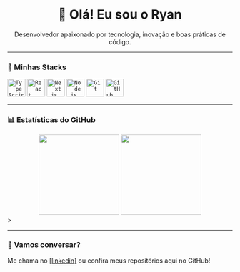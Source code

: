 <h1 align="center">👋 Olá! Eu sou o Ryan</h1>

<p align="center">
  Desenvolvedor apaixonado por tecnologia, inovação e boas práticas de código.
</p>

---

### 🚀 Minhas Stacks
<code><img width="40px" src="https://cdn.jsdelivr.net/gh/devicons/devicon/icons/typescript/typescript-original.svg" title="TypeScript"/></code>
<code><img width="40px" src="https://cdn.jsdelivr.net/gh/devicons/devicon/icons/react/react-original.svg" title="React"/></code>
<code><img width="40px" src="https://cdn.jsdelivr.net/gh/devicons/devicon/icons/nextjs/nextjs-original.svg" title="Next.js"/></code>
<code><img width="40px" src="https://cdn.jsdelivr.net/gh/devicons/devicon/icons/nodejs/nodejs-original.svg" title="Node.js"/></code>
<code><img width="40px" src="https://cdn.jsdelivr.net/gh/devicons/devicon/icons/git/git-original.svg" title="Git"/></code>
<code><img width="40px" src="https://cdn.jsdelivr.net/gh/devicons/devicon/icons/github/github-original.svg" title="GitHub"/></code>

---

### 📊 Estatísticas do GitHub

<div align="center">
  <img height="180em" src="https://github-readme-stats.vercel.app/api?username=JohannFritzke&show_icons=true&theme=transparent&count_private=true" />
  <img height="180em" src="https://github-readme-stats.vercel.app/api/top-langs/?username=JohannFritzke&layout=compact&langs_count=7&theme=transparent"/>
</div>
>

---

### 💬 Vamos conversar?

Me chama no [[linkedin]](https://www.linkedin.com/in/johann-fritzke-5727b51a2/) ou confira meus repositórios aqui no GitHub!
